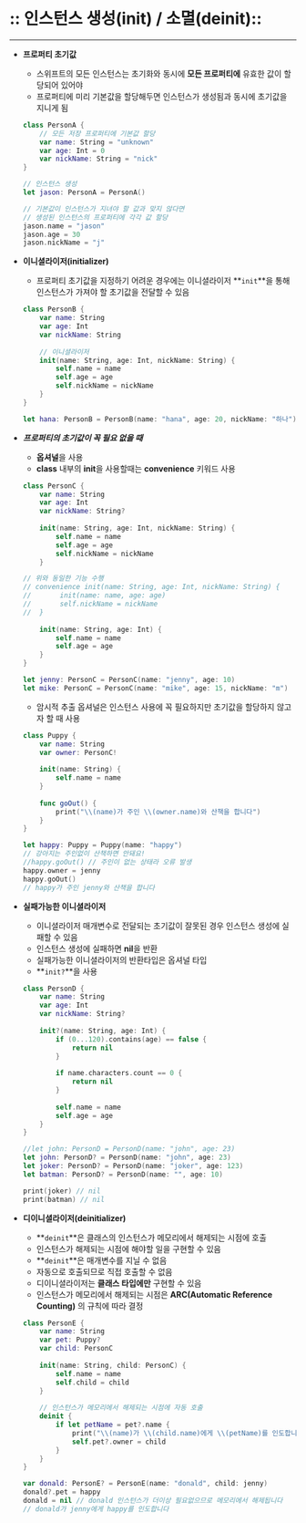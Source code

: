 # :: 인스턴스 생성(init) / 소멸(deinit)::

------

- **프로퍼티 초기값**

  - 스위프트의 모든 인스턴스는 초기화와 동시에 **모든 프로퍼티에** 유효한 값이 할당되어 있어야
  - 프로퍼티에 미리 기본값을 할당해두면 인스턴스가 생성됨과 동시에 초기값을 지니게 됨

  ```swift
  class PersonA {
      // 모든 저장 프로퍼티에 기본값 할당
      var name: String = "unknown"
      var age: Int = 0
      var nickName: String = "nick"
  }
  
  // 인스턴스 생성
  let jason: PersonA = PersonA()
  
  // 기본값이 인스턴스가 지녀야 할 값과 맞지 않다면
  // 생성된 인스턴스의 프로퍼티에 각각 값 할당
  jason.name = "jason"
  jason.age = 30
  jason.nickName = "j"
  ```

- **이니셜라이저(initializer)**

  - 프로퍼티 초기값을 지정하기 어려운 경우에는 이니셜라이저 **`init`**을 통해 인스턴스가 가져야 할 초기값을 전달할 수 있음

  ```swift
  class PersonB {
      var name: String
      var age: Int
      var nickName: String
      
      // 이니셜라이저
      init(name: String, age: Int, nickName: String) {
          self.name = name
          self.age = age
          self.nickName = nickName
      }
  }
  
  let hana: PersonB = PersonB(name: "hana", age: 20, nickName: "하나")
  ```

- ***프로퍼티의 초기값이 꼭 필요 없을 때***

  - **옵셔널**을 사용
  - **class** 내부의 **init**을 사용할때는 **convenience** 키워드 사용

  ```swift
  class PersonC {
      var name: String
      var age: Int
      var nickName: String?
      
      init(name: String, age: Int, nickName: String) {
          self.name = name
          self.age = age
          self.nickName = nickName
      }
  
  // 위와 동일한 기능 수행
  // convenience init(name: String, age: Int, nickName: String) {
  //       init(name: name, age: age)
  //       self.nickName = nickName
  //  }
      
      init(name: String, age: Int) {
          self.name = name
          self.age = age
      }
  }
  
  let jenny: PersonC = PersonC(name: "jenny", age: 10)
  let mike: PersonC = PersonC(name: "mike", age: 15, nickName: "m")
  ```

  - 암시적 추출 옵셔널은 인스턴스 사용에 꼭 필요하지만 초기값을 할당하지 않고자 할 때 사용

  ```swift
  class Puppy {
      var name: String
      var owner: PersonC!
      
      init(name: String) {
          self.name = name
      }
      
      func goOut() {
          print("\\(name)가 주인 \\(owner.name)와 산책을 합니다")
      }
  }
  
  let happy: Puppy = Puppy(name: "happy")
  // 강아지는 주인없이 산책하면 안돼요!
  //happy.goOut() // 주인이 없는 상태라 오류 발생
  happy.owner = jenny
  happy.goOut()
  // happy가 주인 jenny와 산책을 합니다
  ```

- **실패가능한 이니셜라이저**

  - 이니셜라이저 매개변수로 전달되는 초기값이 잘못된 경우 인스턴스 생성에 실패할 수 있음
  - 인스턴스 생성에 실패하면 **nil**을 반환
  - 실패가능한 이니셜라이저의 반환타입은 옵셔널 타입
  - **`init?`**을 사용

  ```swift
  class PersonD {
      var name: String
      var age: Int
      var nickName: String?
      
      init?(name: String, age: Int) {
          if (0...120).contains(age) == false {
              return nil
          }
          
          if name.characters.count == 0 {
              return nil
          }
          
          self.name = name
          self.age = age
      }
  }
  
  //let john: PersonD = PersonD(name: "john", age: 23)
  let john: PersonD? = PersonD(name: "john", age: 23)
  let joker: PersonD? = PersonD(name: "joker", age: 123)
  let batman: PersonD? = PersonD(name: "", age: 10)
  
  print(joker) // nil
  print(batman) // nil
  ```

- **디이니셜라이저(deinitializer)**

  - **`deinit`**은 클래스의 인스턴스가 메모리에서 해제되는 시점에 호출
  - 인스턴스가 해제되는 시점에 해야할 일을 구현할 수 있음
  - **`deinit`**은 매개변수를 지닐 수 없음
  - 자동으로 호출되므로 직접 호출할 수 없음
  - 디이니셜라이저는 **클래스 타입에만** 구현할 수 있음
  - 인스턴스가 메모리에서 해제되는 시점은 **ARC(Automatic Reference Counting)** 의 규칙에 따라 결정

  ```swift
  class PersonE {
      var name: String
      var pet: Puppy?
      var child: PersonC
      
      init(name: String, child: PersonC) {
          self.name = name
          self.child = child
      }
      
      // 인스턴스가 메모리에서 해제되는 시점에 자동 호출
      deinit {
          if let petName = pet?.name {
              print("\\(name)가 \\(child.name)에게 \\(petName)를 인도합니다")
              self.pet?.owner = child
          }
      }
  }
  
  var donald: PersonE? = PersonE(name: "donald", child: jenny)
  donald?.pet = happy
  donald = nil // donald 인스턴스가 더이상 필요없으므로 메모리에서 해제됩니다
  // donald가 jenny에게 happy를 인도합니다
  ```